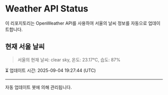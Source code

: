 
# Weather API Status

이 리포지토리는 OpenWeather API를 사용하여 서울의 날씨 정보를 자동으로 업데이트합니다.

## 현재 서울 날씨
> 서울의 현재 날씨: clear sky, 온도: 23.17°C, 습도: 87%

⏳ 업데이트 시간: 2025-09-04 19:27:44 (UTC)

---
자동 업데이트 봇에 의해 관리됩니다.
